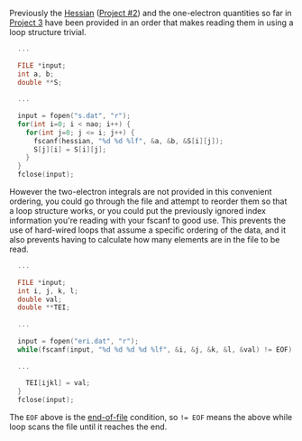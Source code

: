 Previously the [Hessian](../../../../../../../../Desktop/PyCrawford_Programming_Projects/Project%2302/hints/hint1.md) ([Project #2](../../Project%2302/)) and the one-electron quantities so far in [Project 3](..) have been provided in an order that makes reading them in using a loop structure trivial. 

```c++
  ...
  
  FILE *input;
  int a, b;
  double **S;
  
  ...
  
  input = fopen("s.dat", "r");
  for(int i=0; i < nao; i++) {
    for(int j=0; j <= i; j++) {
      fscanf(hessian, "%d %d %lf", &a, &b, &S[i][j]);
      S[j][i] = S[i][j];
    }
  }
  fclose(input);
```

However the two-electron integrals are not provided in this convenient ordering, you could go through the file and attempt to reorder them so that a loop structure works, or you could put the previously ignored index information you're reading with your fscanf to good use. This prevents the use of hard-wired loops that assume a specific ordering of the data, and it also prevents having to calculate how many elements are in the file to be read.

```c++
  ...
  
  FILE *input;
  int i, j, k, l;
  double val;
  double **TEI;
  
  ...
  
  input = fopen("eri.dat", "r");
  while(fscanf(input, "%d %d %d %d %lf", &i, &j, &k, &l, &val) != EOF) {
  
  ...
  
    TEI[ijkl] = val;
  }
  fclose(input);
```
The `EOF` above is the [end-of-file](http://en.wikipedia.org/wiki/End-of-file) condition, so `!= EOF` means the above while loop scans the file until it reaches the end.
